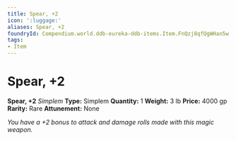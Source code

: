 ```yaml
---
title: Spear, +2
icon: ':luggage:'
aliases: Spear, +2
foundryId: Compendium.world.ddb-eureka-ddb-items.Item.FnQzj8qfQgWHan5w
tags:
- Item
---
```


# Spear, +2

**Spear, +2**
_Simplem_
**Type:** Simplem
**Quantity:** 1
**Weight:** 3 lb
**Price:** 4000 gp
**Rarity:** Rare
**Attunement:** None

*You have a +2 bonus to attack and damage rolls made with this magic weapon.*